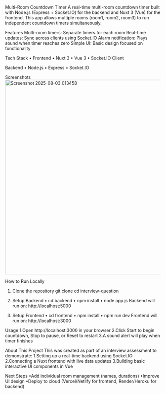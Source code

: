 Multi-Room Countdown Timer
A real-time multi-room countdown timer built with Node.js (Express + Socket.IO) for the backend and Nuxt 3 (Vue) for the frontend.
This app allows multiple rooms (room1, room2, room3) to run independent countdown timers simultaneously.

Features
Multi-room timers: Separate timers for each room
Real-time updates: Sync across clients using Socket.IO
Alarm notification: Plays sound when timer reaches zero
Simple UI: Basic design focused on functionality

Tech Stack
 • Frontend
 • Nuxt 3
 • Vue 3
 • Socket.IO Client

Backend
• Node.js
• Express
• Socket.IO

Screenshots
<img width="1909" height="627" alt="Screenshot 2025-08-03 013458" src="https://github.com/user-attachments/assets/b9fc0bce-601b-4ea8-8949-8b12fe569df6" />

How to Run Locally
1. Clone the repository
   git clone <your-repo-link>
   cd interview-question
   
2. Setup Backend
   • cd backend
   • npm install
   • node app.js
   Backend will run on: http://localhost:5000
   
4. Setup Frontend
   • cd frontend
   • npm install
   • npm run dev
   Frontend will run on: http://localhost:3000
   
Usage
1.Open http://localhost:3000 in your browser
2.Click Start to begin countdown, Stop to pause, or Reset to restart
3.A sound alert will play when timer finishes

About This Project
This was created as part of an interview assessment to demonstrate:
1.Setting up a real-time backend using Socket.IO
2.Connecting a Nuxt frontend with live data updates
3.Building basic interactive UI components in Vue

Next Steps
•Add individual room management (names, durations)
•Improve UI design
•Deploy to cloud (Vercel/Netlify for frontend, Render/Heroku for backend)
